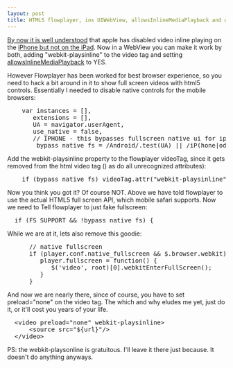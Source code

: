 ```yaml
---
layout: post
title: HTML5 flowplayer, ios UIWebView, allowsInlineMediaPlayback and webkit-playsinline
---
```

[By now it is well understood](http://blog.millermedeiros.com/unsolved-html5-video-issues-on-ios/) 
that apple has disabled video inline playing on the [iPhone but not on the iPad](http://roblaplaca.com/blog/2010/04/14/ipad-and-iphone-html5-video-autoplay/). 
Now in a WebView you can make it work by both, adding "webkit-playsinline" to the video tag and setting 
[allowsInlineMediaPlayback](http://developer.apple.com/library/ios/#documentation/uikit/reference/UIWebView_Class/Reference/Reference.html) to YES.

However Flowplayer has been worked for best browser experience, so you need to hack a bit around in it to show full screen videos with html5 controls. Essentially I needed to disable native controls for the mobile browsers:

<pre class="prettyprint linenums language-javascript">
    var instances = [],
       extensions = [],
       UA = navigator.userAgent,
       use_native = false,
       // IPHONE - this bypasses fullscreen native ui for iphone app webview
        bypass_native_fs = /Android/.test(UA) || /iP(hone|od)/i.test(UA);
</pre>


Add the webkit-playsinline property to the flowplayer videoTag, since it gets removed from the html video tag () as do all unrecognized attributes):

<pre class="prettyprint linenums language-javascript">
    if (bypass_native_fs) videoTag.attr("webkit-playsinline","on");
</pre>

Now you think you got it? Of course NOT. Above we have told flowplayer to use the actual HTML5 full screen API, which mobile safari supports. Now we need to Tell flowplayer to just fake fullscreen:

<pre class="prettyprint linenums language-javascript">
  if (FS_SUPPORT && !bypass_native_fs) {
</pre>

While we are at it, lets also remove this goodie:

<pre class="prettyprint linenums language-javascript">
      // native fullscreen
      if (player.conf.native_fullscreen && $.browser.webkit) {
         player.fullscreen = function() {
            $('video', root)[0].webkitEnterFullScreen();
         }
      }
</pre>


And now we are nearly there, since of course, you have to set preload="none" on the video tag. The which and why eludes me yet, just do it, or it'll cost you years of your life.

<pre class="prettyprint linenums language-javascript">
  &lt;video preload="none" webkit-playsinline&gt;
      &lt;source src="${url}"/&gt;
  &lt;/video&gt;
</pre>

PS: the webkit-playsonline is gratuitous. I'll leave it there just because. It doesn't do anything anyways.